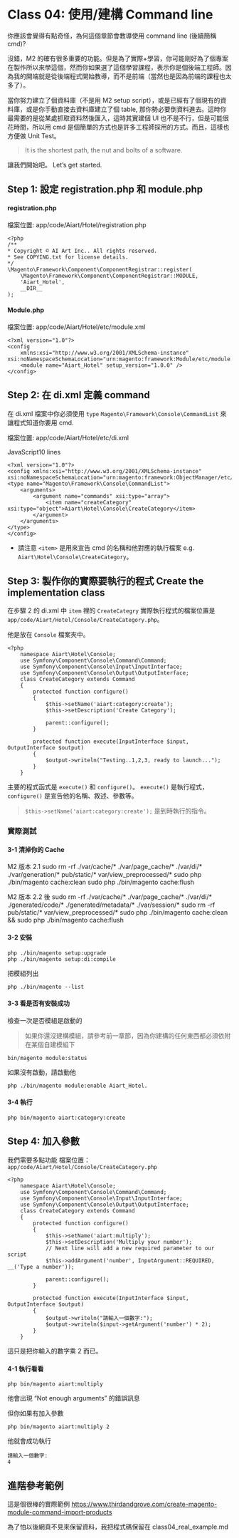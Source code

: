 # Class 04: 使用/建構 Command line

你應該會覺得有點奇怪，為何這個章節會教導使用 command line (後續簡稱 cmd)?

沒錯，M2 的確有很多重要的功能。但是為了實際+學習，你可能剛好為了個專案在製作所以來學這個，然而你如果選了這個學習課程，表示你是個後端工程師。因為我的開端就是從後端程式開始教導，而不是前端（當然也是因為前端的課程也太多了）。

當你努力建立了個資料庫（不是用 M2 setup script），或是已經有了個現有的資料庫，或是你手動直接去資料庫建立了個 table, 那你勢必要倒資料進去。這時你最需要的是從某處抓取資料然後匯入，這時其實建個 UI 也不是不行，但是可能很花時間，所以用 cmd  是個簡單的方式也是許多工程師採用的方式。而且，這樣也方便做 Unit Test。

> It is the shortest path, the nut and bolts of a software.

讓我們開始吧。 Let’s get started.





## Step 1: 設定 registration.php 和 module.php

#### registration.php
檔案位置: app/code/Aiart/Hotel/registration.php

    <?php
    /**
    * Copyright © AI Art Inc.. All rights reserved.
    * See COPYING.txt for license details.
    */
    \Magento\Framework\Component\ComponentRegistrar::register(
        \Magento\Framework\Component\ComponentRegistrar::MODULE,
        'Aiart_Hotel',
        __DIR__
    );

#### Module.php
檔案位置: app/code/Aiart/Hotel/etc/module.xml

    <?xml version="1.0"?>
    <config 
        xmlns:xsi="http://www.w3.org/2001/XMLSchema-instance" xsi:noNamespaceSchemaLocation="urn:magento:framework:Module/etc/module.xsd">
        <module name="Aiart_Hotel" setup_version="1.0.0" />
    </config>



## Step 2: 在 di.xml 定義 command

在 di.xml 檔案中你必須使用 `type` `Magento\Framework\Console\CommandList` 來讓程式知道你要用 cmd.

檔案位置: app/code/Aiart/Hotel/etc/di.xml

JavaScript10 lines

    <?xml version="1.0"?>
    <config xmlns:xsi="http://www.w3.org/2001/XMLSchema-instance" xsi:noNamespaceSchemaLocation="urn:magento:framework:ObjectManager/etc/config.xsd">
    <type name="Magento\Framework\Console\CommandList">
        <arguments>
            <argument name="commands" xsi:type="array">
                <item name="createCategory" xsi:type="object">Aiart\Hotel\Console\CreateCategory</item>
            </argument>
        </arguments>
    </type>
    </config>

* 請注意 `<item>` 是用來宣告 cmd 的名稱和他對應的執行檔案 e.g. `Aiart\Hotel\Console\CreateCategory`。

 

## Step 3: 製作你的實際要執行的程式 Create the implementation class

在步驟 2 的 di.xml 中 `item` 裡的 `CreateCategry` 實際執行程式的檔案位置是 `app/code/Aiart/Hotel/Console/CreateCategory.php`。

他是放在 `Console` 檔案夾中。


    <?php
        namespace Aiart\Hotel\Console;
        use Symfony\Component\Console\Command\Command;
        use Symfony\Component\Console\Input\InputInterface;
        use Symfony\Component\Console\Output\OutputInterface;
        class CreateCategory extends Command
        {
            protected function configure()
            {
                $this->setName('aiart:category:create');
                $this->setDescription('Create Category');
                
                parent::configure();
            }
            
            protected function execute(InputInterface $input, OutputInterface $output)
            {
                $output->writeln("Testing..1,2,3, ready to launch...");
            }
        }

主要的程式函式是 `execute()` 和 `configure()`。
`execute()` 是執行程式， `configure()` 是宣告他的名稱、敘述、參數等。

> `$this->setName('aiart:category:create');` 是到時執行的指令。

### 實際測試
#### 3-1 清掉你的 Cache

M2 版本 2.1
    sudo rm -rf ./var/cache/* ./var/page_cache/* ./var/di/* ./var/generation/* pub/static/* var/view_preprocessed/*
    sudo php ./bin/magento cache:clean
    sudo php ./bin/magento cache:flush

M2 版本 2.2 後
    sudo rm -rf ./var/cache/* ./var/page_cache/* ./var/di/* ./generated/code/*  ./generated/metadata/* ./var/session/*
    sudo rm -rf pub/static/* var/view_preprocessed/*
    sudo php ./bin/magento cache:clean && sudo php ./bin/magento cache:flush

#### 3-2 安裝

    php ./bin/magento setup:upgrade
    php ./bin/magento setup:di:compile



把模組列出

    php ./bin/magento --list



#### 3-3 看是否有安裝成功

檢查一次是否模組是啟動的

> 如果你還沒建構模組，請參考前一章節，因為你建構的任何東西都必須依附在某個自建模組下

    bin/magento module:status
    
如果沒有啟動，請啟動他

    php ./bin/magento module:enable Aiart_Hotel.

#### 3-4 執行

    php bin/magento aiart:category:create

## Step 4: 加入參數

我們需要多點功能
檔案位置：`app/code/Aiart/Hotel/Console/CreateCategory.php`


    <?php
        namespace Aiart\Hotel\Console;
        use Symfony\Component\Console\Command\Command;
        use Symfony\Component\Console\Input\InputInterface;
        use Symfony\Component\Console\Output\OutputInterface;
        class CreateCategory extends Command
        {
            protected function configure()
            {
                $this->setName('aiart:multiply');
                $this->setDescription('Multiply your number');
                // Next line will add a new required parameter to our script
                $this->addArgument('number', InputArgument::REQUIRED, __('Type a number'));
 
                parent::configure();
            }
            
            protected function execute(InputInterface $input, OutputInterface $output)
            {
                $output->writeln("請輸入一個數字:");
                $output->writeln($input->getArgument('number') * 2);
            }
        }

這只是把你輸入的數字乘 2 而已。

#### 4-1 執行看看

    php bin/magento aiart:multiply

他會出現 “Not enough arguments” 的錯誤訊息

但你如果有加入參數

    php bin/magento aiart:multiply 2

他就會成功執行

    請輸入一個數字:
    4


## 進階參考範例

這是個很棒的實際範例
https://www.thirdandgrove.com/create-magento-module-command-import-products

為了怕以後網頁不見來保留資料，我把程式碼保留在 class04_real_example.md


